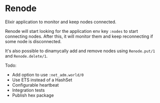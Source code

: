 Renode
======

Elixir application to monitor and keep nodes connected.

Renode will start looking for the application env key `:nodes` to start connecting nodes. After this, it will monitor them and keep reconnecting if some node is disconnected.

It's also possible to dinamycally add and remove nodes using `Renode.put/1` and `Renode.delete/1`.

Todo:

* Add option to use `:net_adm.world/0`
* Use ETS instead of a HashSet
* Configurable heartbeat
* Integration tests
* Publish hex package
